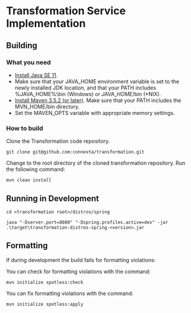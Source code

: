 # Transformation Service Implementation

## Building
### What you need ###
* [Install Java SE 11](https://jdk.java.net/java-se-ri/11).
* Make sure that your JAVA\_HOME environment variable is set to the newly installed JDK location, and that your PATH includes %JAVA\_HOME%\bin (Windows) or $JAVA\_HOME$/bin (\*NIX).
* [Install Maven 3.5.2 \(or later\)](http://maven.apache.org/download.html). Make sure that your PATH includes the MVN\_HOME/bin directory.
* Set the MAVEN_OPTS variable with appropriate memory settings.

### How to build ###
Clone the Transformation code repository.

```
git clone git@github.com:connexta/transformation.git
```

Change to the root directory of the cloned transformation repository. Run the following command:

```
mvn clean install
```

## Running in Development

```
cd <transformation root>/distros/spring
```

```
java "-Dserver.port=8080" "-Dspring.profiles.active=dev" -jar .\target\transformation-distros-spring-<version>.jar
```

## Formatting
If during development the build fails for formatting violations:

You can check for formatting violations with the command:

```
mvn initialize spotless:check
```

You can fix formatting violations with the command:

```
mvn initialize spotless:apply
```